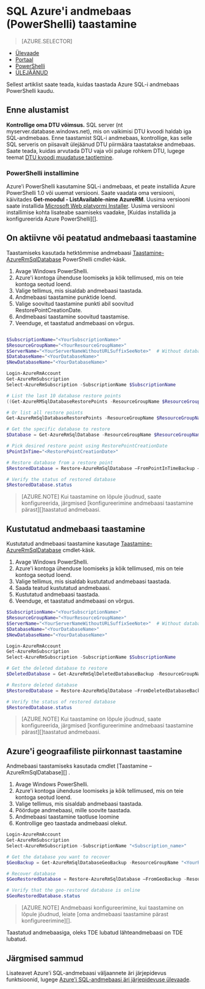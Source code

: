 <properties
   pageTitle="SQL Azure'i andmebaas (PowerShelli) taastamine | Microsoft Azure'i"
   description="PowerShelli tööülesannete taastamiseks Azure SQL-i andmebaas."
   services="sql-data-warehouse"
   documentationCenter="NA"
   authors="Lakshmi1812"
   manager="barbkess"
   editor=""/>

<tags
   ms.service="sql-data-warehouse"
   ms.devlang="NA"
   ms.topic="article"
   ms.tgt_pltfrm="NA"
   ms.workload="data-services"
   ms.date="09/21/2016"
   ms.author="lakshmir;barbkess;sonyama"/>

# <a name="restore-an-azure-sql-data-warehouse-powershell"></a>SQL Azure'i andmebaas (PowerShelli) taastamine

> [AZURE.SELECTOR]
- [Ülevaade][]
- [Portaal][]
- [PowerShelli][]
- [ÜLEJÄÄNUD][]

Sellest artiklist saate teada, kuidas taastada Azure SQL-i andmebaas PowerShelli kaudu.

## <a name="before-you-begin"></a>Enne alustamist

**Kontrollige oma DTU võimsus.** SQL server (nt myserver.database.windows.net), mis on vaikimisi DTU kvoodi haldab iga SQL-andmebaas.  Enne taastamist SQL-i andmebaas, kontrollige, kas selle SQL serveris on piisavalt ülejäänud DTU piirmäära taastatakse andmebaas. Saate teada, kuidas arvutada DTU vaja või paluge rohkem DTU, lugege teemat [DTU kvoodi muudatuse taotlemine][].

### <a name="install-powershell"></a>PowerShelli installimine

Azure'i PowerShelli kasutamine SQL-i andmebaas, et peate installida Azure PowerShelli 1.0 või uuemat versiooni.  Saate vaadata oma versiooni, käivitades **Get-moodul - ListAvailable-nime AzureRM**.  Uusima versiooni saate installida [Microsoft Web platvormi Installer][].  Uusima versiooni installimise kohta lisateabe saamiseks vaadake, [Kuidas installida ja konfigureerida Azure PowerShelli][].

## <a name="restore-an-active-or-paused-database"></a>On aktiivne või peatatud andmebaasi taastamine

Taastamiseks kasutada hetktõmmise andmebaasi [Taastamine-AzureRmSqlDatabase][] PowerShelli cmdlet-käsk.

1. Avage Windows PowerShelli.
2. Azure'i kontoga ühenduse loomiseks ja kõik tellimused, mis on teie kontoga seotud loend.
3. Valige tellimus, mis sisaldab andmebaasi taastada.
4. Andmebaasi taastamine punktide loend.
5. Valige soovitud taastamine punkti abil soovitud RestorePointCreationDate.
6. Andmebaasi taastamine soovitud taastamise.
7. Veenduge, et taastatud andmebaasi on võrgus.

```Powershell

$SubscriptionName="<YourSubscriptionName>"
$ResourceGroupName="<YourResourceGroupName>"
$ServerName="<YourServerNameWithoutURLSuffixSeeNote>"  # Without database.windows.net
$DatabaseName="<YourDatabaseName>"
$NewDatabaseName="<YourDatabaseName>"

Login-AzureRmAccount
Get-AzureRmSubscription
Select-AzureRmSubscription -SubscriptionName $SubscriptionName

# List the last 10 database restore points
((Get-AzureRMSqlDatabaseRestorePoints -ResourceGroupName $ResourceGroupName -ServerName $ServerName -DatabaseName ($DatabaseName).RestorePointCreationDate)[-10 .. -1]

# Or list all restore points
Get-AzureRmSqlDatabaseRestorePoints -ResourceGroupName $ResourceGroupName -ServerName $ServerName -DatabaseName $DatabaseName

# Get the specific database to restore
$Database = Get-AzureRmSqlDatabase -ResourceGroupName $ResourceGroupName -ServerName $ServerName -DatabaseName $DatabaseName

# Pick desired restore point using RestorePointCreationDate
$PointInTime="<RestorePointCreationDate>"  

# Restore database from a restore point
$RestoredDatabase = Restore-AzureRmSqlDatabase –FromPointInTimeBackup –PointInTime $PointInTime -ResourceGroupName $Database.ResourceGroupName -ServerName $Database.$ServerName -TargetDatabaseName $NewDatabaseName –ResourceId $Database.ResourceID

# Verify the status of restored database
$RestoredDatabase.status

```

>[AZURE.NOTE] Kui taastamine on lõpule jõudnud, saate konfigureerida, järgmised [konfigureerimine andmebaasi taastamine pärast][]taastatud andmebaasi.


## <a name="restore-a-deleted-database"></a>Kustutatud andmebaasi taastamine

Kustutatud andmebaasi taastamine kasutage [Taastamine-AzureRmSqlDatabase][] cmdlet-käsk.

1. Avage Windows PowerShelli.
2. Azure'i kontoga ühenduse loomiseks ja kõik tellimused, mis on teie kontoga seotud loend.
3. Valige tellimus, mis sisaldab kustutatud andmebaasi taastada.
4. Saada teatud kustutatud andmebaasi.
5. Kustutatud andmebaasi taastada.
6. Veenduge, et taastatud andmebaasi on võrgus.

```Powershell
$SubscriptionName="<YourSubscriptionName>"
$ResourceGroupName="<YourResourceGroupName>"
$ServerName="<YourServerNameWithoutURLSuffixSeeNote>"  # Without database.windows.net
$DatabaseName="<YourDatabaseName>"
$NewDatabaseName="<YourDatabaseName>"

Login-AzureRmAccount
Get-AzureRmSubscription
Select-AzureRmSubscription -SubscriptionName $SubscriptionName

# Get the deleted database to restore
$DeletedDatabase = Get-AzureRmSqlDeletedDatabaseBackup -ResourceGroupName $ResourceGroupNam -ServerName $ServerName -DatabaseName $DatabaseName

# Restore deleted database
$RestoredDatabase = Restore-AzureRmSqlDatabase –FromDeletedDatabaseBackup –DeletionDate $DeletedDatabase.DeletionDate -ResourceGroupName $DeletedDatabase.ResourceGroupName -ServerName $DeletedDatabase.ServerName -TargetDatabaseName $NewDatabaseName –ResourceId $DeletedDatabase.ResourceID

# Verify the status of restored database
$RestoredDatabase.status
```

>[AZURE.NOTE] Kui taastamine on lõpule jõudnud, saate konfigureerida, järgmised [konfigureerimine andmebaasi taastamine pärast][]taastatud andmebaasi.


## <a name="restore-from-an-azure-geographical-region"></a>Azure'i geograafiliste piirkonnast taastamine

Andmebaasi taastamiseks kasutada cmdlet [Taastamine – AzureRmSqlDatabase][] .

1. Avage Windows PowerShelli.
2. Azure'i kontoga ühenduse loomiseks ja kõik tellimused, mis on teie kontoga seotud loend.
3. Valige tellimus, mis sisaldab andmebaasi taastada.
4. Pöörduge andmebaasi, mille soovite taastada.
5. Andmebaasi taastamine taotluse loomine
6. Kontrollige geo taastada andmebaasi olekut.

```Powershell
Login-AzureRmAccount
Get-AzureRmSubscription
Select-AzureRmSubscription -SubscriptionName "<Subscription_name>"

# Get the database you want to recover
$GeoBackup = Get-AzureRmSqlDatabaseGeoBackup -ResourceGroupName "<YourResourceGroupName>" -ServerName "<YourServerName>" -DatabaseName "<YourDatabaseName>"

# Recover database
$GeoRestoredDatabase = Restore-AzureRmSqlDatabase –FromGeoBackup -ResourceGroupName "<YourResourceGroupName>" -ServerName "<YourTargetServer>" -TargetDatabaseName "<NewDatabaseName>" –ResourceId $GeoBackup.ResourceID

# Verify that the geo-restored database is online
$GeoRestoredDatabase.status
```

>[AZURE.NOTE] Andmebaasi konfigureerimine, kui taastamine on lõpule jõudnud, leiate [oma andmebaasi taastamine pärast konfigureerimine][]. 


Taastatud andmebaasiga, oleks TDE lubatud lähteandmebaasi on TDE lubatud.


## <a name="next-steps"></a>Järgmised sammud
Lisateavet Azure'i SQL-andmebaasi väljaannete äri järjepidevus funktsioonid, lugege [Azure'i SQL-andmebaasi äri järjepidevuse ülevaade][].

<!--Image references-->

<!--Article references-->
[Azure'i SQL-andmebaasi äri järjepidevuse ülevaade]: sql-database-business-continuity.md
[DTU kvoodi muudatuse taotlemine]: ./sql-data-warehouse-get-started-create-support-ticket.md#request-quota-change
[Andmebaasi taastamine pärast konfigureerimine]: ./sql-database-disaster-recovery.md#configure-your-database-after-recovery
[Kuidas installida ja konfigureerida Azure PowerShell]: powershell-install-configure.md
[Ülevaade]: ./sql-data-warehouse-restore-database-overview.md
[Portaal]: ./sql-data-warehouse-restore-database-portal.md
[PowerShelli]: ./sql-data-warehouse-restore-database-powershell.md
[ÜLEJÄÄNUD]: ./sql-data-warehouse-restore-database-rest-api.md
[Andmebaasi taastamine pärast konfigureerimine]: ./sql-database-disaster-recovery.md#configure-your-database-after-recovery

<!--MSDN references-->
[Taastamine-AzureRmSqlDatabase]: https://msdn.microsoft.com/library/mt693390.aspx

<!--Other Web references-->
[Azure Portal]: https://portal.azure.com/
[Microsoft Web platvormi Installer]: https://aka.ms/webpi-azps
